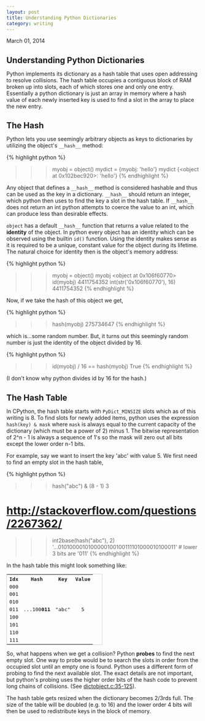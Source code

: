 ```yaml
---
layout: post
title: Understanding Python Dictionaries
category: writing
---
```


<span class="meta">March 01, 2014</span>

<style>
h2.sectionTitle {
    margin-bottom: 10px;
}
#post ul {
    margin-left: 20px;
}
</style>

<h2 class="sectionTitle">Understanding Python Dictionaries</h2>

Python implements its dictionary as a hash table that uses open addressing to
resolve collisions.  The hash table occupies a contiguous block of RAM broken up
into slots, each of which stores one and only one entry.  Essentially a python
dictionary is just an array in memory where a hash value of each newly inserted key is
used to find a slot in the array to place the new entry.

<h2 class="sectionTitle">The Hash</h2>

Python lets you use seemingly arbitrary objects as keys to dictionaries by
utilizing the object's ``__hash__`` method:

{% highlight python %}
>>> myobj = object()
>>> mydict = {myobj: 'hello'}
>>> mydict
{<object at 0x102bec920>: 'hello'}
{% endhighlight %}

Any object that defines a ``__hash__`` method is considered hashable and thus
can be used as the key in a dictionary.  ``__hash__`` should return an integer,
which python then uses to find the key a slot in the hash table.
If ``__hash__`` does not return an int python attempts to coerce the value to
an int, which can produce less than desirable effects.

``object`` has a default ``__hash__`` function that returns a value
related to the __identity__ of the object.  In python every object has an identity
which can be observed using the builtin ``id()`` function.  Using the identity
makes sense as it is required to be a unique, constant value for the object during
its lifetime.  The natural choice for identity then is the object's
memory address:

{% highlight python %}
>>> myobj = object()
>>> myobj
<object at 0x106f60770>
>>> id(myobj)
4411754352
>>> int(str('0x106f60770'), 16)
4411754352
{% endhighlight %}

Now, if we take the hash of this object we get,

{% highlight python %}
>>> hash(myobj)
275734647
{% endhighlight %}

which is...some random number.  But, it turns out this seemingly random number is
just the identity of the object divided by 16.

{% highlight python %}
>>> id(myobj) / 16 == hash(myobj)
True
{% endhighlight %}

(I don't know why python divides id by 16 for the hash.)

<h2 class="sectionTitle">The Hash Table</h2>

In CPython, the hash table starts with ``PyDict_MINSIZE`` slots which
as of this writing is 8.  To find slots for newly added items, python uses the
expression ``hash(key) & mask`` where ``mask`` is always equal to the current capacity
of the dictionary (which must be a power of 2) minus 1.  The bitwise representation
of 2^n - 1 is always a sequence of 1's so the mask will zero out all bits except
the lower order n-1 bits.

For example, say we want to insert the key 'abc' with value 5.  We first need to find
an empty slot in the hash table,

{% highlight python %}
>>> hash("abc") & (8 - 1)
3
# http://stackoverflow.com/questions/2267362/
>>> int2base(hash("abc"), 2)
'...0101000010100000100100111101000010100011' # lower 3 bits are '011'
{% endhighlight %}

In the hash table this might look something like:

<table style="width:250px; font-family:monospace; border: 1px solid #ccc; text-align: center;">
    <tr>
        <th>Idx</th>
        <th>Hash</th>
        <th>Key</th>
        <th>Value</th>
    </tr>
    <tr>
        <td>000</td>
        <td></td>
        <td></td>
        <td></td>
    </tr>
    <tr>
        <td>001</td>
        <td></td>
        <td></td>
        <td></td>
    </tr>
    <tr>
        <td>010</td>
        <td></td>
        <td></td>
        <td></td>
    </tr>
    <tr>
        <td>011</td>
        <td>...100<b>011</b></td>
        <td>"abc"</td>
        <td>5</td>
    </tr>
    <tr>
        <td>100</td>
        <td></td>
        <td></td>
        <td></td>
    </tr>
    <tr>
        <td>101</td>
        <td></td>
        <td></td>
        <td></td>
    </tr>
    <tr>
        <td>110</td>
        <td></td>
        <td></td>
        <td></td>
    </tr>
    <tr>
        <td>111</td>
        <td></td>
        <td></td>
        <td></td>
    </tr>
</table>

So, what happens when we get a collision?  Python __probes__ to find the next
empty slot.  One way to probe would be to search the slots in order from the
occupied slot until an empty one is found.  Python uses a different form of probing
to find the next available slot.  The exact details are not important, but python's
probing uses the higher order bits of the hash code to
prevent long chains of collisions.
(See [dictobject.c:35-125](http://hg.python.org/cpython/file/52f68c95e025/Objects/dictobject.c)).

The hash table gets resized when the dictionary becomes 2/3rds full.  The size of
the table will be doubled (e.g. to 16) and the lower order 4 bits will then
be used to redistribute keys in the block of memory.





